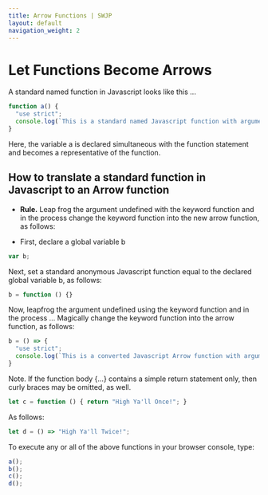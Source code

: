 ```yaml
---
title: Arrow Functions | SWJP
layout: default
navigation_weight: 2
---
```

# Let Functions Become Arrows

A standard named function in Javascript looks like this ...

```Javascript
function a() {
  "use strict";
  console.log(`This is a standard named Javascript function with argument undefined.`);
}
```

Here, the variable a is declared simultaneous with the function statement and becomes a representative of the function.

## How to translate a standard function in Javascript to an Arrow function

- **Rule.** Leap frog the argument undefined with the keyword function and in the process change the keyword function into the new arrow function, as follows:

- First, declare a global variable b

```Javascript
var b;
```

Next, set a standard anonymous Javascript function equal to the declared global variable b, as follows:

```Javascript
b = function () {}
```

Now, leapfrog the argument undefined using the keyword function and in the process ... Magically change the keyword function into the arrow function, as follows:

```Javascript
b = () => {
  "use strict";
  console.log(`This is a converted Javascript Arrow function with argument undefined.`);
}
```

Note. If the function body {...} contains a simple return statement only, then curly braces may be omitted, as well.

```Javascript
let c = function () { return "High Ya'll Once!"; }
```

As follows:

```Javascript
let d = () => "High Ya'll Twice!";
```

To execute any or all of the above functions in your browser console, type:

```Javascript
a();
b();
c();
d();
```